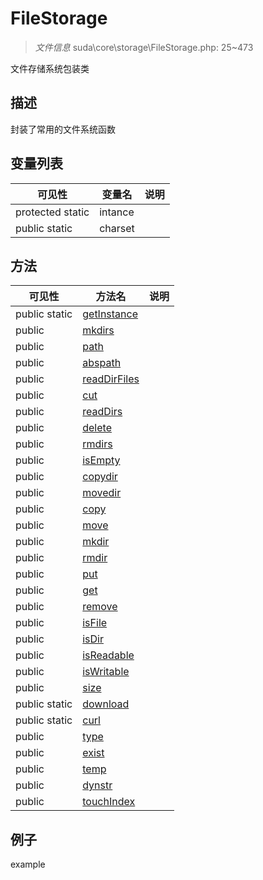 #  FileStorage 

> *文件信息* suda\core\storage\FileStorage.php: 25~473


文件存储系统包装类


## 描述



封装了常用的文件系统函数


## 变量列表
| 可见性 |  变量名   | 说明 |
|--------|----|------|
| protected  static  | intance | | 
| public  static  | charset | | 

## 方法

| 可见性 | 方法名 | 说明 |
|--------|-------|------|
|  public  static|[getInstance](FileStorage/getInstance.md) |  |
|  public  |[mkdirs](FileStorage/mkdirs.md) |  |
|  public  |[path](FileStorage/path.md) |  |
|  public  |[abspath](FileStorage/abspath.md) |  |
|  public  |[readDirFiles](FileStorage/readDirFiles.md) |  |
|  public  |[cut](FileStorage/cut.md) |  |
|  public  |[readDirs](FileStorage/readDirs.md) |  |
|  public  |[delete](FileStorage/delete.md) |  |
|  public  |[rmdirs](FileStorage/rmdirs.md) |  |
|  public  |[isEmpty](FileStorage/isEmpty.md) |  |
|  public  |[copydir](FileStorage/copydir.md) |  |
|  public  |[movedir](FileStorage/movedir.md) |  |
|  public  |[copy](FileStorage/copy.md) |  |
|  public  |[move](FileStorage/move.md) |  |
|  public  |[mkdir](FileStorage/mkdir.md) |  |
|  public  |[rmdir](FileStorage/rmdir.md) |  |
|  public  |[put](FileStorage/put.md) |  |
|  public  |[get](FileStorage/get.md) |  |
|  public  |[remove](FileStorage/remove.md) |  |
|  public  |[isFile](FileStorage/isFile.md) |  |
|  public  |[isDir](FileStorage/isDir.md) |  |
|  public  |[isReadable](FileStorage/isReadable.md) |  |
|  public  |[isWritable](FileStorage/isWritable.md) |  |
|  public  |[size](FileStorage/size.md) |  |
|  public  static|[download](FileStorage/download.md) |  |
|  public  static|[curl](FileStorage/curl.md) |  |
|  public  |[type](FileStorage/type.md) |  |
|  public  |[exist](FileStorage/exist.md) |  |
|  public  |[temp](FileStorage/temp.md) |  |
|  public  |[dynstr](FileStorage/dynstr.md) |  |
|  public  |[touchIndex](FileStorage/touchIndex.md) |  |
 

## 例子

example